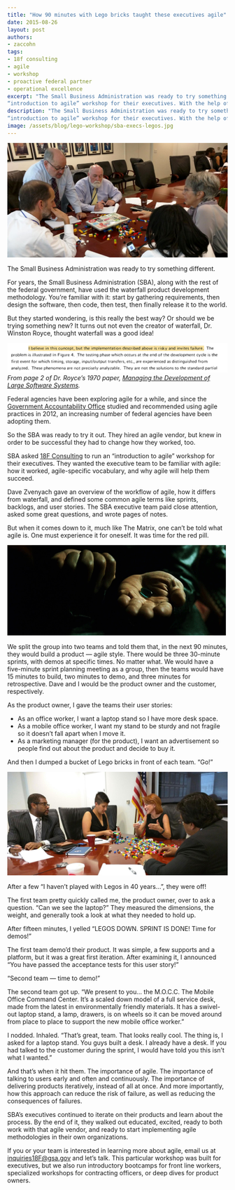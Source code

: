 ```yaml
---
title: "How 90 minutes with Lego bricks taught these executives agile"
date: 2015-08-26
layout: post
authors:
- zaccohn
tags:
- 18f consulting
- agile
- workshop
- proactive federal partner
- operational excellence
excerpt: "The Small Business Administration was ready to try something different. So they asked 18F Consulting to run an
“introduction to agile” workshop for their executives. With the help of a bucket of Legos, the executives were able to learn the basics of agile development practices in only an afternoon."
description: "The Small Business Administration was ready to try something different. So they asked 18F Consulting to run an
“introduction to agile” workshop for their executives. With the help of a bucket of Legos, the executives were able to learn the basics of agile development practices in only an afternoon."
image: /assets/blog/lego-workshop/sba-execs-legos.jpg
---
```


![Executives from the Small Business Administration learn agile development with Legos.](/assets/blog/lego-workshop/sba-execs-legos.jpg)

The Small Business Administration was ready to try something different.

For years, the Small Business Administration (SBA), along with the rest
of the federal government, have used the waterfall product development
methodology. You’re familiar with it: start by gathering requirements,
then design the software, then code, then test, then finally release it
to the world.

But they started wondering, is this really the best way? Or should we be
trying something new? It turns out not even the creator of waterfall,
Dr. Winston Royce, thought waterfall was a good idea!

![A highlighted quote that says "I believe in this concept, but the implementation described above is risky and invites failure."](/assets/blog/lego-workshop/waterfall-quote.jpg)
*From page 2 of Dr. Royce’s 1970 paper, [Managing the
Development of Large Software Systems](http://www.serena.com/docs/agile/papers/Managing-The-Development-of-Large-Software-Systems.pdf).*

Federal agencies have been exploring agile for a while, and since the
[Government Accountability
Office](http://www.gao.gov/products/GAO-12-681) studied and recommended
using agile practices in 2012, an increasing number of federal agencies
have been adopting them.

So the SBA was ready to try it out. They hired an agile vendor, but knew
in order to be successful they had to change how they worked, too.

SBA asked [18F Consulting](https://18f.gsa.gov/consulting/) to run an
“introduction to agile” workshop for their executives. They wanted the
executive team to be familiar with agile: how it worked, agile-specific
vocabulary, and why agile will help them succeed.

Dave Zvenyach gave an overview of the workflow of agile, how it differs
from waterfall, and defined some common agile terms like sprints,
backlogs, and user stories. The SBA executive team paid close attention,
asked some great questions, and wrote pages of notes.

But when it comes down to it, much like The Matrix, one can’t be told
what agile is. One must experience it for oneself. It was time for the
red pill.

![The red and blue pill from The Matrix](/assets/blog/lego-workshop/red-pill.gif)

We split the group into two teams and told them that, in the next 90
minutes, they would build a product — agile style. There would be three
30-minute sprints, with demos at specific times. No matter what. We
would have a five-minute sprint planning meeting as a group, then the
teams would have 15 minutes to build, two minutes to demo, and three
minutes for retrospective. Dave and I would be the product owner and the
customer, respectively.

As the product owner, I gave the teams their user stories:

-   As an office worker, I want a laptop stand so I have more desk space.
-   As a mobile office worker, I want my stand to be sturdy and not fragile so it doesn’t fall apart when I move it.
-   As a marketing manager (for the product), I want an advertisement so people find out about the product and decide to buy it.

And then I dumped a bucket of Lego bricks in front of each team. “Go!”

![SBA executives prepare to build with Legos.](/assets/blog/lego-workshop/sba-execs-legos-2.jpg)

After a few “I haven’t played with Legos in 40 years…”, they were off!

The first team pretty quickly called me, the product owner, over to ask
a question. “Can we see the laptop?” They measured the dimensions, the
weight, and generally took a look at what they needed to hold up.

After fifteen minutes, I yelled “LEGOS DOWN. SPRINT IS DONE! Time for
demos!”

The first team demo’d their product. It was simple, a few supports and a
platform, but it was a great first iteration. After examining it, I
announced “You have passed the acceptance tests for this user story!”

“Second team — time to demo!”

The second team got up. “We present to you… the M.O.C.C. The Mobile
Office Command Center. It’s a scaled down model of a full service desk,
made from the latest in environmentally friendly materials. It has a
swivel-out laptop stand, a lamp, drawers, is on wheels so it can be
moved around from place to place to support the new mobile office
worker.”

I nodded. Inhaled. “That’s great, team. That looks really cool. The
thing is, I asked for a laptop stand. You guys built a desk. I already
have a desk. If you had talked to the customer during the sprint, I
would have told you this isn’t what I wanted.”

And that’s when it hit them. The importance of agile. The importance of
talking to users early and often and continuously. The importance of
delivering products iteratively, instead of all at once. And more
importantly, how this approach can reduce the risk of failure, as well
as reducing the consequences of failures.

SBA’s executives continued to iterate on their products and learn about
the process. By the end of it, they walked out educated, excited, ready
to both work with that agile vendor, and ready to start implementing
agile methodologies in their own organizations.

If you or your team is interested in learning more about agile, email us
at inquiries18F@gsa.gov and let’s talk. This particular workshop was
built for executives, but we also run introductory bootcamps for front
line workers, specialized workshops for contracting officers, or deep
dives for product owners.
